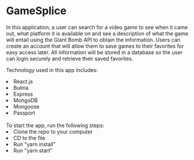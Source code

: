 # GameSplice

In this application, a user can search for a video game to see when it came out, what platform it is available on and see a description of what the game will entail using the Giant Bomb API to obtain the information. Users can create an account that will allow them to save games to their favorites for easy access later. All information will be stored in a database so the user can login securely and retrieve their saved favorites.

Technology used in this app includes:
  <li>React.js</li>
  <li>Bulma</li>
  <li>Express</li>
  <li>MongoDB</li>
  <li>Mongoose</li>
  <li>Passport</li>
<br>
To start the app, run the following steps:
<br>
  <li>Clone the repo to your computer</li>
  <li>CD to the file</li>
  <li>Run "yarn install"</li>
  <li>Run "yarn start"</li>
